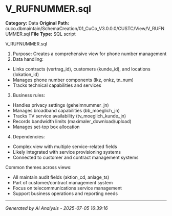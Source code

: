 # V_RUFNUMMER.sql

**Category:** Data
**Original Path:** cuco.dbmaintain/SchemaCreation/01_CuCo_V3.0.0.0/CUSTC/View/V_RUFNUMMER.sql
**File Type:** SQL script

V_RUFNUMMER.sql
1. Purpose: Creates a comprehensive view for phone number management
2. Data handling:
- Links contracts (vertrag_id), customers (kunde_id), and locations (lokation_id)
- Manages phone number components (lkz, onkz, tn_num)
- Tracks technical capabilities and services
3. Business rules:
- Handles privacy settings (geheimnummer_jn)
- Manages broadband capabilities (bb_moeglich_jn)
- Tracks TV service availability (tv_moeglich_kunde_jn)
- Records bandwidth limits (maximaler_download/upload)
- Manages set-top box allocation
4. Dependencies:
- Complex view with multiple service-related fields
- Likely integrated with service provisioning systems
- Connected to customer and contract management systems

Common themes across views:
- All maintain audit fields (aktion_cd, anlage_ts)
- Part of customer/contract management system
- Focus on telecommunications service management
- Support business operations and reporting needs

---
*Generated by AI Analysis - 2025-07-05 16:39:16*
